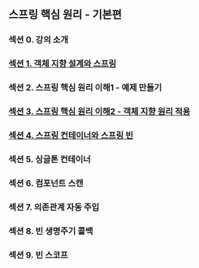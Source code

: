 ## 스프링 핵심 원리 - 기본편

### 섹션 0. 강의 소개

### <a href="섹션 1. 객체 지향 설계와 스프링.md">섹션 1. 객체 지향 설계와 스프링</a>

### 섹션 2. 스프링 핵심 원리 이해1 - 예제 만들기

### <a href="섹션 3. 스프링 핵심 원리 이해2 - 객체 지향 원리 적용.md">섹션 3. 스프링 핵심 원리 이해2 - 객체 지향 원리 적용</a>

### <a href="섹션 4. 스프링 컨테이너와 스프링 빈.md">섹션 4. 스프링 컨테이너와 스프링 빈</a>

### 섹션 5. 싱글톤 컨테이너

### 섹션 6. 컴포넌트 스캔

### 섹션 7. 의존관계 자동 주입

### 섹션 8. 빈 생명주기 콜백

### 섹션 9. 빈 스코프
